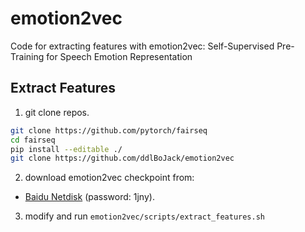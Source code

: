 # emotion2vec
Code for extracting features with emotion2vec: Self-Supervised Pre-Training for Speech Emotion Representation


## Extract Features
1. git clone repos.
```bash
git clone https://github.com/pytorch/fairseq
cd fairseq
pip install --editable ./
git clone https://github.com/ddlBoJack/emotion2vec
```

2. download emotion2vec checkpoint from:
- [Baidu Netdisk](https://pan.baidu.com/s/1-KXR6Zhl6VxxddQbKf5YJQ?pwd=1jny) (password: 1jny).

3. modify and run `emotion2vec/scripts/extract_features.sh`

